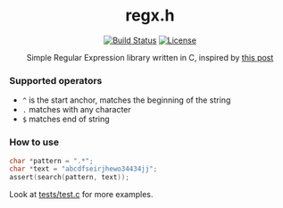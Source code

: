 <div align="center">
  <h1>regx.h</h1>

  <a href="https://travis-ci.org/manparvesh/regx.h/builds" target="_blank"><img src="https://img.shields.io/travis-ci/manparvesh/regx.h.svg?style=for-the-badge" alt="Build Status"></a> 
  <a href="https://manparvesh.mit-license.org/" target="_blank"><img src="https://img.shields.io/badge/license-MIT-blue.svg?longCache=true&style=for-the-badge" alt="License"></a> 

  <p>Simple Regular Expression library written in C, inspired by <a href="https://www.cs.princeton.edu/courses/archive/spr09/cos333/beautiful.html">this post<a></p>
</div>


### Supported operators
- `^` is the start anchor, matches the beginning of the string
- `.` matches with any character
- `$` matches end of string


### How to use
```c
char *pattern = ".*";
char *text = "abcdfseirjhewo34434jj";
assert(search(pattern, text));
```

Look at [tests/test.c](https://github.com/manparvesh/regx.h/blob/master/tests/test.c) for more examples.
